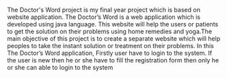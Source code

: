 The Doctor's Word project is my final year project which is based on website application.
The Doctor’s Word is a web application which is developed using java language. This website 
will help the users or patients to get the solution on their problems using home remedies and
yoga.The main objective of this project is to create a separate website which will help peoples to take 
the instant solution or treatment on their problems.
In this The Doctor’s Word application, Firstly user have to login to the system. If the user is new 
then he or she have to fill the registration form then only he or she can able to login to the 
system
